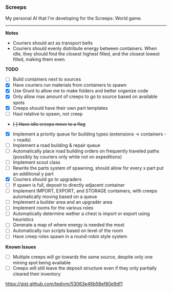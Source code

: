 ### Screeps

My personal AI that I'm developing for the Screeps: World game.

---

**Notes**

- Couriers should act as transport belts
- Couriers should evenly distribute energy between containers. When idle, they should find the closest highest filled, and the closest lowest filled, making them even.

**TODO**

- [ ] Build containers next to sources
- [x] Have couriers run materials from containers to spawn
- [x] Use Grunt to allow me to make folders and better organize code
- [x] Only allow max amount of creeps to go to source based on available spots
- [x] Creeps should have their own part templates
- [ ] Haul relative to spawn, not creep
- ~~[ ] Have idle creeps move to a flag~~
- [x] Implement a priority queue for building types (extensions -> containers -> roads)
- [ ] Implement a road building & repair queue
- [ ] Automatically place road building orders on frequently traveled paths (possibly by couriers only while not on expeditions)
- [ ] Implement scout class
- [ ] Rewrite the parts system of spawning, should allow for every x part put an additional y part
- [x] Couriers should go to upgraders
- [ ] If spawn is full, deposit to directly adjacent container
- [ ] Implement IMPORT, EXPORT, and STORAGE containers, with creeps automatically moving based on a queue
- [ ] Implement a builder area and an upgrader area
- [ ] Implement rooms for the various roles
- [ ] Automatically determine wether a chest is import or export using heuristics
- [ ] Generate a map of where energy is needed the most
- [ ] Automatically run scripts based on level of the room
- [ ] Have creep roles spawn in a round-robin style system

**Known Issues**

- [ ] Multiple creeps will go towards the same source, despite only one mining spot being available
- [ ] Creeps will still leave the deposit structure even if they only partially cleared their inventory

https://gist.github.com/tedivm/53063e46b58ef80e9df1
